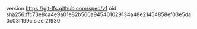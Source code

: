 version https://git-lfs.github.com/spec/v1
oid sha256:ffc73e8ca4e9a01e82b566a945401029134a48e21454858ef03e5da0c03f199c
size 21930
